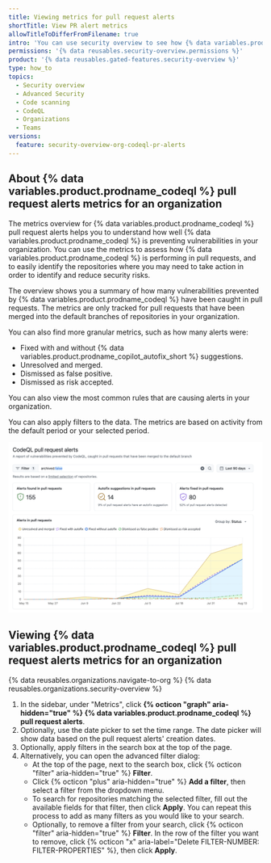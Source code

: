 ```yaml
---
title: Viewing metrics for pull request alerts
shortTitle: View PR alert metrics
allowTitleToDifferFromFilename: true
intro: 'You can use security overview to see how {% data variables.product.prodname_codeql %} is performing in pull requests for repositories across your organization, and to identify repositories where you may need to take action.'
permissions: '{% data reusables.security-overview.permissions %}'
product: '{% data reusables.gated-features.security-overview %}'
type: how_to
topics:
  - Security overview
  - Advanced Security
  - Code scanning
  - CodeQL
  - Organizations
  - Teams
versions:
  feature: security-overview-org-codeql-pr-alerts
---
```


## About {% data variables.product.prodname_codeql %} pull request alerts metrics for an organization

The metrics overview for {% data variables.product.prodname_codeql %} pull request alerts helps you to understand how well {% data variables.product.prodname_codeql %} is preventing vulnerabilities in your organization. You can use the metrics to assess how {% data variables.product.prodname_codeql %} is performing in pull requests, and to easily identify the repositories where you may need to take action in order to identify and reduce security risks.

The overview shows you a summary of how many vulnerabilities prevented by {% data variables.product.prodname_codeql %} have been caught in pull requests. The metrics are only tracked for pull requests that have been merged into the default branches of repositories in your organization.

You can also find more granular metrics, such as how many alerts were:

* Fixed with and without {% data variables.product.prodname_copilot_autofix_short %} suggestions.
* Unresolved and merged.
* Dismissed as false positive.
* Dismissed as risk accepted.

You can also view the most common rules that are causing alerts in your organization.

You can also apply filters to the data. The metrics are based on activity from the default period or your selected period.

![Screenshot of the "CodeQL pull request alerts" view for an organization, showing status and trends over 90 days.](/assets/images/help/security-overview/security-overview-codeql-pull-requests-alerts-report.png)

## Viewing {% data variables.product.prodname_codeql %} pull request alerts metrics for an organization

{% data reusables.organizations.navigate-to-org %}
{% data reusables.organizations.security-overview %}
1. In the sidebar, under "Metrics", click **{% octicon "graph" aria-hidden="true"  %} {% data variables.product.prodname_codeql %} pull request alerts**.
1. Optionally, use the date picker to set the time range. The date picker will show data based on the pull request alerts' creation dates.
1. Optionally, apply filters in the search box at the top of the page.
1. Alternatively, you can open the advanced filter dialog:
    * At the top of the page, next to the search box, click {% octicon "filter" aria-hidden="true" %} **Filter**.
    * Click {% octicon "plus" aria-hidden="true" %} **Add a filter**, then select a filter from the dropdown menu.
    * To search for repositories matching the selected filter, fill out the available fields for that filter, then click **Apply**. You can repeat this process to add as many filters as you would like to your search.
    * Optionally, to remove a filter from your search, click {% octicon "filter" aria-hidden="true" %} **Filter**. In the row of the filter you want to remove, click {% octicon "x" aria-label="Delete FILTER-NUMBER: FILTER-PROPERTIES" %}, then click **Apply**.
